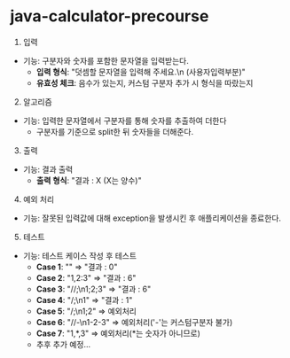 # java-calculator-precourse

1. 입력

- 기능: 구분자와 숫자를 포함한 문자열을 입력받는다.
    - **입력 형식**: "덧셈할 문자열을 입력해 주세요.\n (사용자입력부분)"
    - **유효성 체크**: 음수가 있는지, 커스텀 구분자 추가 시 형식을 따랐는지

2. 알고리즘

- 기능: 입력한 문자열에서 구분자를 통해 숫자를 추출하여 더한다
    - 구분자를 기준으로 split한 뒤 숫자들을 더해준다.

3. 출력

- 기능: 결과 출력
    - **출력 형식**: "결과 : X (X는 양수)"

4. 예외 처리

- 기능: 잘못된 입력값에 대해 exception을 발생시킨 후 애플리케이션을 종료한다.

5. 테스트

- 기능: 테스트 케이스 작성 후 테스트
    - **Case 1**: "" => "결과 : 0"
    - **Case 2**: "1,2:3" => "결과 : 6"
    - **Case 3**: "//;\n1;2;3" => "결과 : 6"
    - **Case 4**: "/;\n1" => "결과 : 1"
    - **Case 5**: "/;\n1;2" => 예외처리
    - **Case 6**: "//-\n1-2-3" => 예외처리('-'는 커스텀구분자 불가)
    - **Case 7**: "1,*,3" => 예외처리(*는 숫자가 아니므로)
    - 추후 추가 예정...